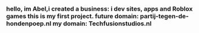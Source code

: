 
<h3>hello, im Abel,i created a business: i dev sites, apps and Roblox games
this is my first project. 
future domain: partij-tegen-de-hondenpoep.nl
my domain: Techfusionstudios.nl</h3>
